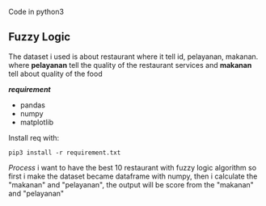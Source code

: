 Code in python3

## Fuzzy Logic
The dataset i used is about restaurant where it tell id, pelayanan, makanan.
where **pelayanan** tell the quality of the restaurant services and **makanan** tell about quality of the food

***requirement***
- pandas
- numpy
- matplotlib

Install req with:
```
pip3 install -r requirement.txt
```

*Process*
i want to have the best 10 restaurant with fuzzy logic algorithm
so first i make the dataset became dataframe with numpy, then i calculate the "makanan" and "pelayanan", the output will be score from the "makanan" and "pelayanan"

